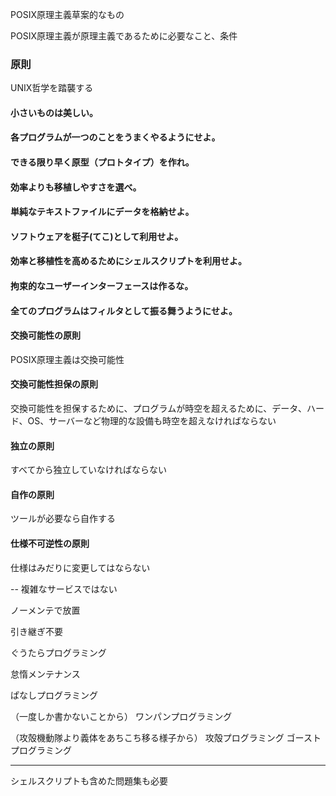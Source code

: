 POSIX原理主義草案的なもの

POSIX原理主義が原理主義であるために必要なこと、条件 


### 原則  
UNIX哲学を踏襲する

#### 小さいものは美しい。

#### 各プログラムが一つのことをうまくやるようにせよ。

#### できる限り早く原型（プロトタイプ）を作れ。

#### 効率よりも移植しやすさを選べ。

#### 単純なテキストファイルにデータを格納せよ。

#### ソフトウェアを梃子(てこ)として利用せよ。

#### 効率と移植性を高めるためにシェルスクリプトを利用せよ。

#### 拘束的なユーザーインターフェースは作るな。

#### 全てのプログラムはフィルタとして振る舞うようにせよ。

#### 交換可能性の原則  
POSIX原理主義は交換可能性

#### 交換可能性担保の原則  
交換可能性を担保するために、プログラムが時空を超えるために、データ、ハード、OS、サーバーなど物理的な設備も時空を超えなければならない

#### 独立の原則  
すべてから独立していなければならない

#### 自作の原則  
ツールが必要なら自作する

#### 仕様不可逆性の原則
仕様はみだりに変更してはならない



--
複雑なサービスではない

ノーメンテで放置

引き継ぎ不要

ぐうたらプログラミング

怠惰メンテナンス

ぱなしプログラミング

（一度しか書かないことから）
ワンパンプログラミング

（攻殻機動隊より義体をあちこち移る様子から）
攻殻プログラミング
ゴーストプログラミング

---

シェルスクリプトも含めた問題集も必要


